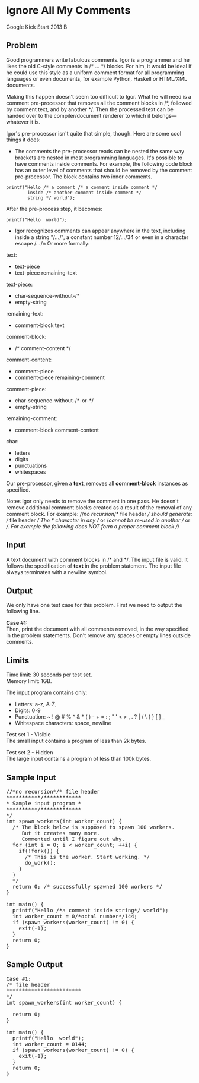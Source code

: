 # Ignore All My Comments
 Google Kick Start 2013 B

## Problem
Good programmers write fabulous comments. Igor is a programmer and he likes the old C-style comments in /* ... */ blocks. For him, it would be ideal if he could use this style as a uniform comment format for all programming languages or even documents, for example Python, Haskell or HTML/XML documents.

Making this happen doesn't seem too difficult to Igor. What he will need is a comment pre-processor that removes all the comment blocks in /*, followed by comment text, and by another */. Then the processed text can be handed over to the compiler/document renderer to which it belongs—whatever it is.

Igor's pre-processor isn't quite that simple, though. Here are some cool things it does:

* The comments the pre-processor reads can be nested the same way brackets are nested in most programming languages. It's possible to have comments inside comments. For example, the following code block has an outer level of comments that should be removed by the comment pre-processor. The block contains two inner comments.

```
printf("Hello /* a comment /* a comment inside comment */ 
        inside /* another comment inside comment */ 
        string */ world");
```

 After the pre-process step, it becomes:

```
printf("Hello  world");
```
* Igor recognizes comments can appear anywhere in the text, including inside a string "/*...*/", a constant number 12/*...*/34 or even in a character escape \/*...*/n
Or more formally:

text:
-  text-piece
-  text-piece remaining-text

text-piece:
-  char-sequence-without-/*
-  empty-string

remaining-text:
-  comment-block text

comment-block:
-  /* comment-content */

comment-content:
-  comment-piece
-  comment-piece remaining-comment

comment-piece:
-  char-sequence-without-/\*-or-*/
-  empty-string

remaining-comment:
- comment-block comment-content

char:
-  letters
-  digits
-  punctuations
-  whitespaces  

Our pre-processor, given a **text**, removes all **comment-block** instances as specified.

Notes
Igor only needs to remove the comment in one pass. He doesn't remove additional comment blocks created as a result of the removal of any comment block. For example:
//*no recursion*/* file header */
should generate:
/* file header */
The * character in any /* or /*cannot be re-used in another /* or */. For example the following does NOT form a proper comment block
/*/

## Input
A text document with comment blocks in /* and */. The input file is valid. It follows the specification of **text** in the problem statement. The input file always terminates with a newline symbol.

## Output
We only have one test case for this problem. First we need to output the following line.

**Case #1:**  
Then, print the document with all comments removed, in the way specified in the problem statements. Don't remove any spaces or empty lines outside comments.

## Limits

Time limit: 30 seconds per test set.  
Memory limit: 1GB.

The input program contains only:

* Letters: a-z, A-Z,
* Digits: 0-9
* Punctuation: ~ ! @ # % ^ & * ( ) - + = : ; " ' < > , . ? | / \ { } [ ] _
* Whitespace characters: space, newline

Test set 1 - Visible  
The small input contains a program of less than 2k bytes.

Test set 2 - Hidden  
The large input contains a program of less than 100k bytes.

## Sample Input
<pre>
//*no recursion*/* file header
***********/************
* Sample input program *
**********/*************
*/
int spawn_workers(int worker_count) {
  /* The block below is supposed to spawn 100 workers.
     But it creates many more.
     Commented until I figure out why.
  for (int i = 0; i < worker_count; ++i) {
    if(!fork()) {
      /* This is the worker. Start working. */
      do_work();
    }
  }
  */
  return 0; /* successfully spawned 100 workers */
}

int main() {
  printf("Hello /*a comment inside string*/ world");
  int worker_count = 0/*octal number*/144;
  if (spawn_workers(worker_count) != 0) {
    exit(-1);
  }
  return 0;
}
</pre>

## Sample Output
<pre>
Case #1:
/* file header
************************
*/
int spawn_workers(int worker_count) {
  
  return 0; 
}

int main() {
  printf("Hello  world");
  int worker_count = 0144;
  if (spawn_workers(worker_count) != 0) {
    exit(-1);
  }
  return 0;
}
</pre>
